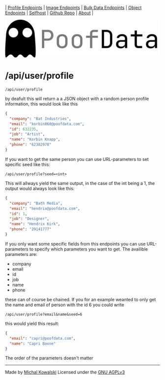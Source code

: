 | [Profile Endpoints](./Personal.md)  | [Image Endpoints](./Images.md)  | [Bulk Data Endpoints](./Bulk.md) | [Object Endpoints](./Object.md)  | [Selfhost](./Selfhost.md) | [Github Repo](https://github.com/imkowalski/PoofData) | [About](./About.md) |

![img](./img/PoofData.png)

# /api/user/profile
````
/api/user/profile
````
by deafult this will return a a JSON object with a random person profile information, this would look like this
````json
{
  "company": "Bat Industries",
  "email": "korbin860@poofdata.com",
  "id": 632235,
  "job": "Artist",
  "name": "Korbin Knapp",
  "phone": "62302978"
}
````
If you want to get the same person you can use URL-parameters to set specific seed like this:
````
/api/user/profile?seed=<int>
````
This will allways yield the same output, in the case of the int being a 1, the output would always look like this:
````json
{
  "company": "Bath Media",
  "email": "hendrix@poofdata.com",
  "id": 1,
  "job": "Designer",
  "name": "Hendrix Kirk",
  "phone": "29141777"
}
````
If you only want some specific fields from this endpoints you can use URL-parameters to specify which parameters you want to get. The availible parameters are:
- company
- email
- id 
- job
- name
- phone

these can of course be chained. If you for an example weanted to only get the name and email of person with the id 6 you could write
````
/api/user/profile?email&name&seed=6
````
this would yield this result:
````json
{
  "email": "capri@poofdata.com",
  "name": "Capri Boone"
}
````
The order of the parameters doesn't matter


_____
Made by [Michal Kowalski](https://github.com/imkowalski)
Licensed under the [GNU AGPLv3](https://github.com/imkowalski/PoofData/blob/main/LICENSE)